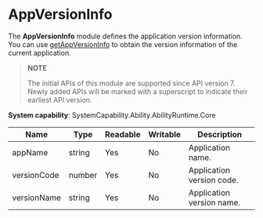 # AppVersionInfo

The **AppVersionInfo** module defines the application version information. You can use [getAppVersionInfo](js-apis-inner-app-context.md#contextgetappversioninfo7) to obtain the version information of the current application.

> **NOTE**
> 
> The initial APIs of this module are supported since API version 7. Newly added APIs will be marked with a superscript to indicate their earliest API version.

**System capability**: SystemCapability.Ability.AbilityRuntime.Core

| Name       | Type  | Readable| Writable| Description          |
| ----------- | ------ | ---- | ---- | -------------- |
| appName     | string | Yes  | No  | Application name.    |
| versionCode | number | Yes  | No  | Application version code.|
| versionName | string | Yes  | No  | Application version name.  |
